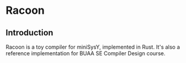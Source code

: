# Racoon

## Introduction

Racoon is a toy compiler for miniSysY, implemented in Rust.
It's also a reference implementation for BUAA SE Compiler Design course.
